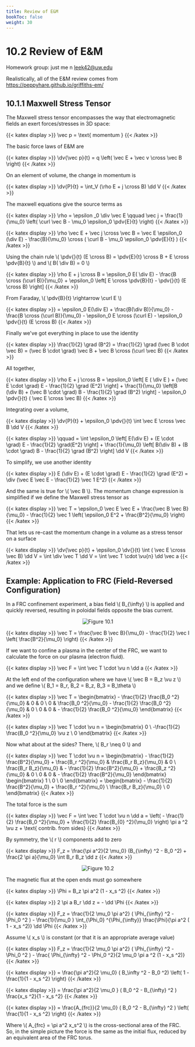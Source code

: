 ```yaml
---
title: Review of E&M
bookToc: false
weight: 30
---
```


# **10.2** Review of E&M

Homework group: just me n leek42@uw.edu

Realistically, all of the E&M review comes from https://peppyhare.github.io/griffiths-em/

## **10.1.1** Maxwell Stress Tensor

The Maxwell stress tensor encompasses the way that electromagnetic fields an exert forces/stresses in 3D space:


{{< katex display >}}
\vec p = \text{ momentum }
{{< /katex >}}

The basic force laws of E&M are

{{< katex display >}}
\dv{\vec p}{t} = q \left( \vec E + \vec v \cross \vec B \right)
{{< /katex >}}

On an element of volume, the change in momentum is

{{< katex display >}}
\dv{P}{t} = \int_V (\rho E + j \cross B) \dd V
{{< /katex >}}

The maxwell equations give the source terms as

{{< katex display >}}
\rho = \epsilon _0 \div \vec E \qquad \vec j = \frac{1}{\mu_0} \left( \curl \vec B - \mu_0 \epsilon_0 \pdv{E}{t} \right)
{{< /katex >}}



{{< katex display >}}
\rho \vec E + \vec j \cross \vec B = \vec E \epsilon_0 (\div E) - \frac{B}{\mu_0} \cross ( \curl B - \mu_0 \epsilon_0 \pdv{E}{t} )
{{< /katex >}}


Using the chain rule \\( \pdv{}{t} (E \cross B) = \pdv{E}{t} \cross B + E \cross \pdv{B}{t} \\) and \\( B( \div B) = 0 \\) 


{{< katex display >}}
\rho E + j \cross B = \epsilon_0 E( \div E) - \frac{B \cross (\curl B)}{\mu_0} + \epsilon_0 \left[ E \cross \pdv{B}{t} - \pdv{}{t} (E \cross B) \right]
{{< /katex >}}


From Faraday, \\( \pdv{B}{t} \rightarrow \curl E \\) 


{{< katex display >}}
= \epsilon_0 E(\div E) + \frac{B(\div B)}{\mu_0} - \frac{B \cross (\curl B)}{\mu_0} - \epsilon_0 E \cross (\curl E) - \epsilon_0 \pdv{}{t} (E \cross B)
{{< /katex >}}


Finally we've got everything in place to use the identity

{{< katex display >}}
\frac{1}{2} \grad (B^2) = \frac{1}{2} \grad (\vec B \cdot \vec B) = (\vec B \cdot \grad) \vec B + \vec B \cross (\curl \vec B)
{{< /katex >}}


All together,

{{< katex display >}}
\rho E + j \cross B = \epsilon_0 \left[ E ( \div E ) + (\vec E \cdot \grad) E - \frac{1}{2} \grad (E^2) \right] + \frac{1}{\mu_0} \left[B (\div B) + (\vec B \cdot \grad) B - \frac{1}{2} \grad (B^2) \right] - \epsilon_0 \pdv{}{t} ( \vec E \cross \vec B)
{{< /katex >}}


Integrating over a volume, 


{{< katex display >}}
\dv{P}{t} + \epsilon_0 \pdv{}{t} \int \vec E \cross \vec B \dd V
{{< /katex >}}


{{< katex display >}}
\qquad = \int \epsilon_0 \left[ E(\div E) + (E \cdot \grad) E - \frac{1}{2} \grad(E^2) \right] + \frac{1}{\mu_0} \left[ B(\div B) + (B \cdot \grad) B - \frac{1}{2} \grad (B^2) \right] \dd V
{{< /katex >}}


To simplify, we use another identity


{{< katex display >}}
E (\div E) + (E \cdot \grad) E - \frac{1}{2} \grad (E^2) = \div (\vec E \vec E - \frac{1}{2} \vec 1 E^2)
{{< /katex >}}


And the same is true for \\( \vec B \\). The momentum change expression is simplified if we define the Maxwell stress tensor as


{{< katex display >}}
\vec T = \epsilon_0 \vec E \vec E + \frac{\vec B \vec B}{\mu_0} - \frac{1}{2} \vec 1 \left( \epsilon_0 E^2 + \frac{B^2}{\mu_0} \right)
{{< /katex >}}


That lets us re-cast the momentum change in a volume as a stress tensor on a surface


{{< katex display >}}
\dv{\vec p}{t} + \epsilon_0 \dv{}{t} \int ( \vec E \cross \vec B) \dd V = \int \div \vec T \dd V = \int \vec T \cdot \vu{n} \dd \vec a
{{< /katex >}}


## Example: Application to FRC (Field-Reversed Configuration)

In a FRC confinement experiment, a bias field \\( B_{\infty} \\) is applied and quickly reversed, resulting in poloidal fields opposite the bias current.

<p align="center"> <img alt="Figure 10.1" src="/r/img/10.1.png" /> </p>


{{< katex display >}}
\vec T = \frac{\vec B \vec B}{\mu_0} - \frac{1}{2} \vec I \left( \frac{B^2}{\mu_0} \right)
{{< /katex >}}


If we want to confine a plasma in the center of the FRC, we want to calculate the force on our plasma (electron fluid).


{{< katex display >}}
\vec F = \int \vec T \cdot \vu n \dd a
{{< /katex >}}


At the left end of the configuration where we have \\( \vec B = B_z \vu z \\) and we define \\( B_1 = B_r, B_2 = B_z, B_3 = B_\theta \\) 


{{< katex display >}}
\vec T = \begin{bmatrix} - \frac{1}{2} \frac{B_0 ^2}{\mu_0} & 0  & 0 \\ 0 & \frac{B_0 ^2}{\mu_0} - \frac{1}{2} \frac{B_0 ^2}{\mu_0} & 0 \\ 0 & 0 & - \frac{1}{2} \frac{B_0 ^2}{\mu_0} \end{bmatrix}
{{< /katex >}}


{{< katex display >}}
\vec T \cdot \vu n = \begin{bmatrix} 0 \\ -\frac{1}{2} \frac{B_0 ^2}{\mu_0} \vu z \\ 0 \end{bmatrix}
{{< /katex >}}


Now what about at the sides? There, \\( B_r \neq 0 \\) and


{{< katex display >}}
\vec T \cdot \vu n = \begin{bmatrix} - \frac{1}{2} \frac{B^2}{\mu_0} + \frac{B_r ^2}{\mu_0} & \frac{B_r B_z}{\mu_0} & 0 \\ \frac{B_r B_z}{\mu_0} & - \frac{1}{2} \frac{B^2}{\mu_0} + \frac{B_z ^2}{\mu_0} & 0 \\ 0 & 0 & - \frac{1}{2} \frac{B^2}{\mu_0} \end{bmatrix} \begin{bmatrix} 1 \\ 0 \\ 0 \end{bmatrix} = \begin{bmatrix} - \frac{1}{2} \frac{B^2}{\mu_0} + \frac{B_r ^2}{\mu_0} \\ \frac{B_r B_z}{\mu_0} \\ 0 \end{bmatrix}
{{< /katex >}}


The total force is the sum 

{{< katex display >}}
\vec F = \int \vec T \cdot \vu n \dd a = \left( - \frac{1}{2} \frac{B_0 ^2}{\mu_0} + \frac{1}{2} \frac{B_{0} ^2}{\mu_0} \right) \pi a ^2 \vu z + \text{ contrib. from sides}
{{< /katex >}}


By symmetry, the \\( r \\) components add to zero


{{< katex display >}}
F_z = \frac{\pi a^2}{2 \mu_0} (B_{\infty} ^2 - B_0 ^2) + \frac{2 \pi a}{\mu_0} \int B_r B_z \dd z
{{< /katex >}}


<p align="center"> <img alt="Figure 10.2" src="/r/img/10.2.png" /> </p>

The magnetic flux at the open ends must go somewhere

{{< katex display >}}
\Phi = B_z \pi a^2 (1 - x_s ^2) 
{{< /katex >}}


{{< katex display >}}
2 \pi a B_r \dd z = - \dd \Phi
{{< /katex >}}


{{< katex display >}}
F_z = \frac{1}{2 \mu_0 \pi a^2} ( \Phi_{\infty} ^2 - \Phi_0 ^2 ) - \frac{1}{\mu_0 } \int_{\Phi_0} ^{\Phi_{\infty}} \frac{\Phi}{\pi a^2 ( 1 - x_s ^2)} \dd \Phi
{{< /katex >}}


Assume \\( x_s \\) is constant (or that it is an appropriate average value)


{{< katex display >}}
F_z = \frac{1}{2 \mu_0 \pi a^2} ( \Phi_{\infty} ^2 - \Phi_0 ^2 ) - \frac{ \Phi_{\infty} ^2 - \Phi_0 ^2}{2 \mu_0 \pi a ^2 (1 - x_s ^2)}
{{< /katex >}}


{{< katex display >}}
= \frac{\pi a^2}{2 \mu_0} ( B_\infty ^2 - B_0 ^2) \left( 1 - \frac{1}{1 - x_s ^2} \right)
{{< /katex >}}


{{< katex display >}}
= \frac{\pi a^2}{2 \mu_0 } ( B_0 ^2 - B_{\infty} ^2 ) \frac{x_s ^2}{1 - x_s ^2}
{{< /katex >}}


{{< katex display >}}
= \frac{A_{frc}}{2 \mu_0} ( B_0 ^2 - B_{\infty} ^2 ) \left( \frac{1}{1 - x_s ^2} \right)
{{< /katex >}}

Where \\( A_{frc} = \pi a^2 x_s^2 \\) is the cross-sectional area of the FRC. So, in the simple picture the force is the same as the initial flux, reduced by an equivalent area of the FRC torus.

